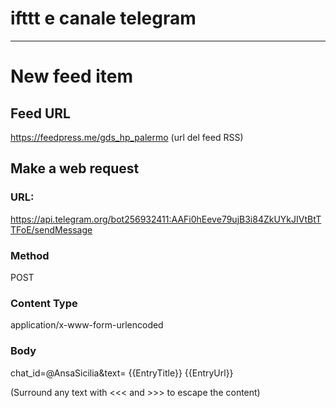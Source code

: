 # ifttt e canale telegram
---

# New feed item

## Feed URL

https://feedpress.me/gds_hp_palermo (url del feed RSS)



## Make a web request

### URL:

https://api.telegram.org/bot256932411:AAFi0hEeve79ujB3i84ZkUYkJIVtBtTTFoE/sendMessage

### Method

POST

### Content Type

application/x-www-form-urlencoded


### Body
chat_id=@AnsaSicilia&text= {{EntryTitle}} {{EntryUrl}}

(Surround any text with <<< and >>> to escape the content)


